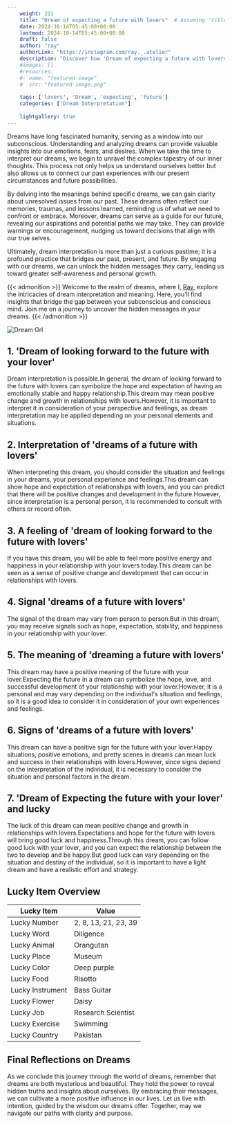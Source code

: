 ```yaml
---
    weight: 221
    title: "Dream of expecting a future with lovers"  # Assuming 'title' column exists
    date: 2024-10-14T05:45:00+08:00
    lastmod: 2024-10-14T05:45:00+08:00
    draft: false
    author: "ray"
    authorLink: "https://instagram.com/ray._.atelier"
    description: "Discover how 'Dream of expecting a future with lovers' can interpret your future and uncover its significant meanings in your life."
    #images: []
    #resources:
    #- name: "featured-image"
    #  src: "featured-image.png"
    
    tags: ['lovers', 'Dream', 'expecting', 'future']
    categories: ["Dream Interpretation"]
    
    lightgallery: true
---
```

    
Dreams have long fascinated humanity, serving as a window into our subconscious. Understanding and analyzing dreams can provide valuable insights into our emotions, fears, and desires. When we take the time to interpret our dreams, we begin to unravel the complex tapestry of our inner thoughts. This process not only helps us understand ourselves better but also allows us to connect our past experiences with our present circumstances and future possibilities.

By delving into the meanings behind specific dreams, we can gain clarity about unresolved issues from our past. These dreams often reflect our memories, traumas, and lessons learned, reminding us of what we need to confront or embrace. Moreover, dreams can serve as a guide for our future, revealing our aspirations and potential paths we may take. They can provide warnings or encouragement, nudging us toward decisions that align with our true selves.

Ultimately, dream interpretation is more than just a curious pastime; it is a profound practice that bridges our past, present, and future. By engaging with our dreams, we can unlock the hidden messages they carry, leading us toward greater self-awareness and personal growth.

{{< admonition >}}
Welcome to the realm of dreams, where I, [Ray](https://instagram.com/ray._.atelier), explore the intricacies of dream interpretation and meaning. Here, you’ll find insights that bridge the gap between your subconscious and conscious mind. Join me on a journey to uncover the hidden messages in your dreams.
{{< /admonition >}}

![Dream Grl](https://cdn.pixabay.com/photo/2017/11/02/03/35/gothic-2910057_1280.jpg "Dream Grl")

## 1. 'Dream of looking forward to the future with your lover'
Dream interpretation is possible.In general, the dream of looking forward to the future with lovers can symbolize the hope and expectation of having an emotionally stable and happy relationship.This dream may mean positive change and growth in relationships with lovers.However, it is important to interpret it in consideration of your perspective and feelings, as dream interpretation may be applied depending on your personal elements and situations.

## 2. Interpretation of 'dreams of a future with lovers'
When interpreting this dream, you should consider the situation and feelings in your dreams, your personal experience and feelings.This dream can show hope and expectation of relationships with lovers, and you can predict that there will be positive changes and development in the future.However, since interpretation is a personal person, it is recommended to consult with others or record often.

## 3. A feeling of 'dream of looking forward to the future with lovers'
If you have this dream, you will be able to feel more positive energy and happiness in your relationship with your lovers today.This dream can be seen as a sense of positive change and development that can occur in relationships with lovers.

## 4. Signal 'dreams of a future with lovers'
The signal of the dream may vary from person to person.But in this dream, you may receive signals such as hope, expectation, stability, and happiness in your relationship with your lover.

## 5. The meaning of 'dreaming a future with lovers'
This dream may have a positive meaning of the future with your lover.Expecting the future in a dream can symbolize the hope, love, and successful development of your relationship with your lover.However, it is a personal and may vary depending on the individual's situation and feelings, so it is a good idea to consider it in consideration of your own experiences and feelings.

## 6. Signs of 'dreams of a future with lovers'
This dream can have a positive sign for the future with your lover.Happy situations, positive emotions, and pretty scenes in dreams can mean luck and success in their relationships with lovers.However, since signs depend on the interpretation of the individual, it is necessary to consider the situation and personal factors in the dream.

## 7. 'Dream of Expecting the future with your lover' and lucky
The luck of this dream can mean positive change and growth in relationships with lovers.Expectations and hope for the future with lovers will bring good luck and happiness.Through this dream, you can follow good luck with your lover, and you can expect the relationship between the two to develop and be happy.But good luck can vary depending on the situation and destiny of the individual, so it is important to have a light dream and have a realistic effort and strategy.

## Lucky Item Overview
| Lucky Item          | Value              |
|---------------|--------------------|
| Lucky Number        | 2, 8, 13, 21, 23, 39  |
| Lucky Word          | Diligence |
| Lucky Animal        | Orangutan |
| Lucky Place         | Museum     |
| Lucky Color         | Deep purple     |
| Lucky Food          | Risotto      |
| Lucky Instrument    | Bass Guitar |
| Lucky Flower        | Daisy    |
| Lucky Job           | Research Scientist       |
| Lucky Exercise      | Swimming  |
| Lucky Country       | Pakistan    |


##  Final Reflections on Dreams

As we conclude this journey through the world of dreams, remember that dreams are both mysterious and beautiful. They hold the power to reveal hidden truths and insights about ourselves. By embracing their messages, we can cultivate a more positive influence in our lives. Let us live with intention, guided by the wisdom our dreams offer. Together, may we navigate our paths with clarity and purpose.
